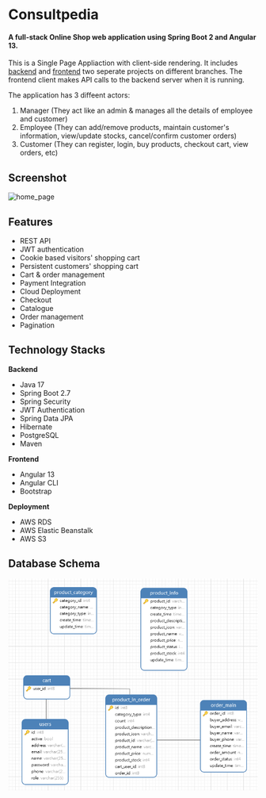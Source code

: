 # Consultpedia

#### A full-stack Online Shop web application using Spring Boot 2 and Angular 13. 
This is a Single Page Appliaction with client-side rendering. It includes [backend](https://github.com/Taran05/Consultpedia/tree/master/backend) and [frontend](https://github.com/Taran05/Consultpedia/tree/master/frontend) two seperate projects on different branches.
The frontend client makes API calls to the backend server when it is running.

The application has 3 diffeent actors:
1) Manager (They act like an admin & manages all the details of employee and customer)
2) Employee (They can add/remove products, maintain customer's information, view/update stocks, cancel/confirm customer orders)
3) Customer (They can register, login, buy products, checkout cart, view orders, etc)

## Screenshot
<img width="1431" alt="home_page" src="https://user-images.githubusercontent.com/65440079/170940465-7340988c-fbe2-43a7-a16f-79182d7496d2.png">

## Features
- REST API
- JWT authentication
- Cookie based visitors' shopping cart
- Persistent customers' shopping cart
- Cart & order management
- Payment Integration
- Cloud Deployment
- Checkout
- Catalogue
- Order management
- Pagination
## Technology Stacks
**Backend**
  - Java 17
  - Spring Boot 2.7
  - Spring Security
  - JWT Authentication
  - Spring Data JPA
  - Hibernate
  - PostgreSQL
  - Maven

**Frontend**
  - Angular 13
  - Angular CLI
  - Bootstrap

**Deployment**
  - AWS RDS
  - AWS Elastic Beanstalk
  - AWS S3

## Database Schema

![](https://raw.githubusercontent.com/zhulinn/blog/hexo/source/uploads/post_pics/spring-angular/db.png)


